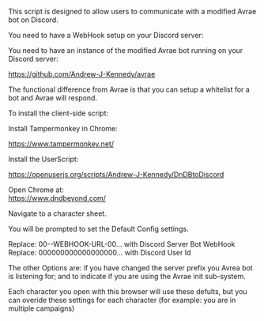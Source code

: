 This script is designed to allow users to communicate with a modified Avrae bot on Discord.

You need to have a WebHook setup on your Discord server:

You need to have an instance of the modified Avrae bot running on your Discord server:

https://github.com/Andrew-J-Kennedy/avrae

The functional difference from Avrae is that you can setup a whitelist for a bot and Avrae will respond.


To install the client-side script:

Install Tampermonkey in Chrome:

https://www.tampermonkey.net/

Install the UserScript:

https://openuserjs.org/scripts/Andrew-J-Kennedy/DnDBtoDiscord


Open Chrome at:  
https://www.dndbeyond.com/

Navigate to a character sheet.

You will be prompted to set the Default Config settings.

Replace: 00--WEBHOOK-URL-00... with Discord Server Bot WebHook
Replace: 000000000000000000... with Discord User Id

The other Options are: if you have changed the server prefix you Avrea bot is listening for; and to indicate if you are using the Avrae init sub-system.

Each character you open with this browser will use these defults, but you can overide these settings for each character (for example: you are in multiple campaigns)

